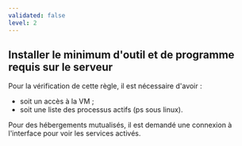```yaml
---
validated: false
level: 2
---
```


## Installer le minimum d'outil et de programme requis sur le serveur

Pour la vérification de cette règle, il est nécessaire d'avoir :

- soit un accès à la VM ;
- soit une liste des processus actifs (ps sous linux).

Pour des hébergements mutualisés, il est demandé une connexion à l'interface pour voir les services activés.

